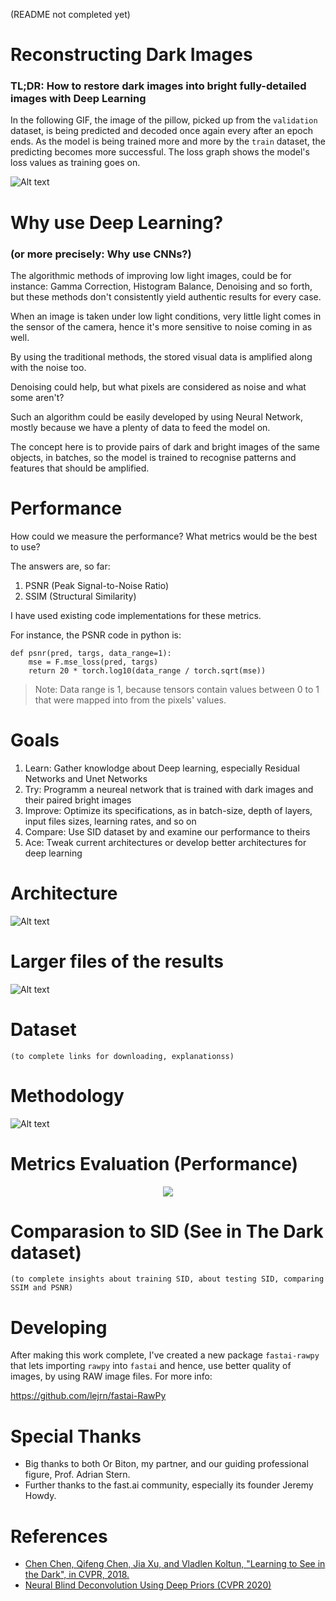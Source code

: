 (README not completed yet)

# Reconstructing Dark Images
### TL;DR: How to restore dark images into bright fully-detailed images with Deep Learning
In the following GIF, the image of the pillow, picked up from the `validation` dataset, is being predicted and decoded once again every after an epoch ends. As the model is being trained more and more by the `train` dataset, the predicting becomes more successful. The loss graph shows the model's loss values as training goes on.

![Alt text](./GIFs/100epochs.gif)

# Why use Deep Learning? 
### (or more precisely: Why use CNNs?)
The algorithmic methods of improving low light images, could be for instance: Gamma Correction, Histogram Balance, Denoising and so forth, but these methods don't consistently yield authentic results for every case.

When an image is taken under low light conditions, very little light comes in the sensor of the camera, hence it's more sensitive to noise coming in as well. 

By using the traditional methods, the stored visual data is amplified along with the noise too. 

Denoising could help, but what pixels are considered as noise and what some aren't?

Such an algorithm could be easily developed by using Neural Network, mostly because we have a plenty of data to feed the model on. 

The concept here is to provide pairs of dark and bright images of the same objects, in batches, so the model is trained to recognise patterns and features that should be amplified.

# Performance
How could we measure the performance?
What metrics would be the best to use?

The answers are, so far:
1. PSNR (Peak Signal-to-Noise Ratio)
2. SSIM (Structural Similarity)

I have used existing code implementations for these metrics.

For instance, the PSNR code in python is:
```
def psnr(pred, targs, data_range=1):
    mse = F.mse_loss(pred, targs)
    return 20 * torch.log10(data_range / torch.sqrt(mse))
```

> Note: Data range is 1, because tensors contain values between 0 to 1 that were mapped into from the pixels' values.



# Goals
1. Learn: Gather knowlodge about Deep learning, especially Residual Networks and Unet Networks
2. Try: Programm a neureal network that is trained with dark images and their paired bright images
3. Improve: Optimize its specifications, as in batch-size, depth of layers, input files sizes, learning rates, and so on
4. Compare: Use SID dataset by <insert credits here> and examine our performance to theirs
5. Ace: Tweak current architectures or develop better architectures for deep learning
    
# Architecture
![Alt text](./SVGs/Architecture___.svg)

# Larger files of the results
![Alt text](./SVGs/LargerFilesResults.svg)

# Dataset
    (to complete links for downloading, explanationss)
    
# Methodology
![Alt text](./SVGs/Methodology.svg)

# Metrics Evaluation (Performance)
    
<p align="center">
  <img src="./PNGs/RAW_L1_512x512_bs-2_ds-107prs_180epcs.png">
</p>
    
# Comparasion to SID (See in The Dark dataset)
    (to complete insights about training SID, about testing SID, comparing SSIM and PSNR)

# Developing

After making this work complete, I've created a new package `fastai-rawpy` that lets importing `rawpy` into `fastai` and hence, use better quality of images, by using RAW image files. For more info:

https://github.com/lejrn/fastai-RawPy
    
# Special Thanks
- Big thanks to both Or Biton, my partner, and our guiding professional figure, Prof. Adrian Stern. 
- Further thanks to the fast.ai community, especially its founder Jeremy Howdy.
    
# References
- [Chen Chen, Qifeng Chen, Jia Xu, and Vladlen Koltun, "Learning to See in the Dark", in CVPR, 2018.](https://github.com/cchen156/Learning-to-See-in-the-Dark#learning-to-see-in-the-dark)
- [Neural Blind Deconvolution Using Deep Priors (CVPR 2020)](https://github.com/csdwren/SelfDeblur#neural-blind-deconvolution-using-deep-priors)
